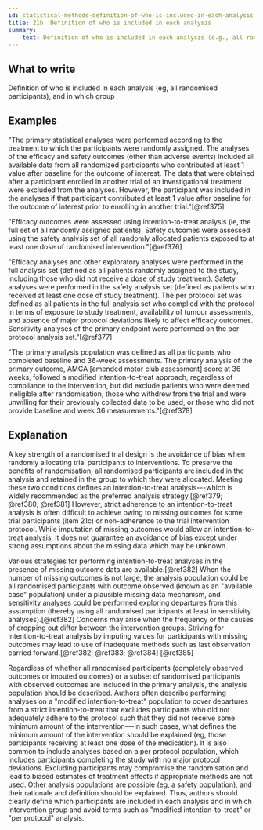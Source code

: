 ```yaml
---
id: statistical-methods-definition-of-who-is-included-in-each-analysis
title: 21b. Definition of who is included in each analysis
summary:
    text: Definition of who is included in each analysis (e.g., all randomised participants), and in which group.
---
```


## What to write

Definition of who is included in each analysis (eg, all randomised participants), and in which group

## Examples

"The primary statistical analyses were performed according to the
treatment to which the participants were randomly assigned. The analyses
of the efficacy and safety outcomes (other than adverse events) included
all available data from all randomized participants who contributed at
least 1 value after baseline for the outcome of interest. The data that
were obtained after a participant enrolled in another trial of an
investigational treatment were excluded from the analyses. However, the
participant was included in the analyses if that participant contributed
at least 1 value after baseline for the outcome of interest prior to
enrolling in another trial."[@ref375]

"Efficacy outcomes were assessed using intention-to-treat analysis (ie,
the full set of all randomly assigned patients). Safety outcomes were
assessed using the safety analysis set of all randomly allocated
patients exposed to at least one dose of randomised
intervention."[@ref376]

"Efficacy analyses and other exploratory analyses were performed in the
full analysis set (defined as all patients randomly assigned to the
study, including those who did not receive a dose of study treatment).
Safety analyses were performed in the safety analysis set (defined as
patients who received at least one dose of study treatment). The per
protocol set was defined as all patients in the full analysis set who
complied with the protocol in terms of exposure to study treatment,
availability of tumour assessments, and absence of major protocol
deviations likely to affect efficacy outcomes. Sensitivity analyses of
the primary endpoint were performed on the per protocol analysis
set."[@ref377]

"The primary analysis population was defined as all participants who
completed baseline and 36-week assessments. The primary analysis of the
primary outcome, AMCA \[amended motor club assessment\] score at 36
weeks, followed a modified intention-to-treat approach, regardless of
compliance to the intervention, but did exclude patients who were deemed
ineligible after randomisation, those who withdrew from the trial and
were unwilling for their previously collected data to be used, or those
who did not provide baseline and week 36 measurements."[@ref378]

## Explanation

A key strength of a randomised trial design is the avoidance of bias
when randomly allocating trial participants to interventions. To
preserve the benefits of randomisation, all randomised participants are
included in the analysis and retained in the group to which they were
allocated. Meeting these two conditions defines an intention-to-treat
analysis---which is widely recommended as the preferred analysis
strategy.[@ref379; @ref380; @ref381] However, strict adherence to an
intention-to-treat analysis is often difficult to achieve owing to
missing outcomes for some trial participants (item 21c) or non-adherence
to the trial intervention protocol. While imputation of missing outcomes
would allow an intention-to-treat analysis, it does not guarantee an
avoidance of bias except under strong assumptions about the missing data
which may be unknown.

Various strategies for performing intention-to-treat analyses in the
presence of missing outcome data are available.[@ref382] When the number
of missing outcomes is not large, the analysis population could be all
randomised participants with outcome observed (known as an "available
case" population) under a plausible missing data mechanism, and
sensitivity analyses could be performed exploring departures from this
assumption (thereby using all randomised participants at least in
sensitivity analyses).[@ref382] Concerns may arise when the frequency or
the causes of dropping out differ between the intervention groups.
Striving for intention-to-treat analysis by imputing values for
participants with missing outcomes may lead to use of inadequate methods
such as last observation carried forward.[@ref382; @ref383; @ref384]
[@ref385]

Regardless of whether all randomised participants (completely observed
outcomes or imputed outcomes) or a subset of randomised participants
with observed outcomes are included in the primary analysis, the
analysis population should be described. Authors often describe
performing analyses on a "modified intention-to-treat" population to
cover departures from a strict intention-to-treat that excludes
participants who did not adequately adhere to the protocol such that
they did not receive some minimum amount of the intervention---in such
cases, what defines the minimum amount of the intervention should be
explained (eg, those participants receiving at least one dose of the
medication). It is also common to include analyses based on a per
protocol population, which includes participants completing the study
with no major protocol deviations. Excluding participants may compromise
the randomisation and lead to biased estimates of treatment effects if
appropriate methods are not used. Other analysis populations are
possible (eg, a safety population), and their rationale and definition
should be explained. Thus, authors should clearly define which
participants are included in each analysis and in which intervention
group and avoid terms such as "modified intention-to-treat" or "per
protocol" analysis.